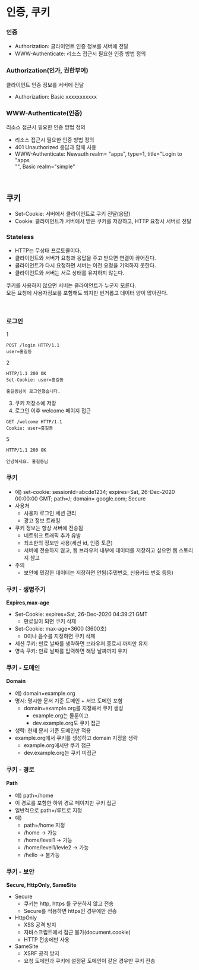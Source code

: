 # 인증, 쿠키

### 인증
- Authorization: 클라이언트 인증 정보를 서버에 전달
- WWW-Authenticate: 리소스 접근시 필요한 인증 방법 정의

### Authorization(인가, 권한부여)
클라이언트 인증 정보를 서버에 전달
- Authorization: Basic xxxxxxxxxxx


### WWW-Authenticate(인증)
리소스 접근시 필요한 인증 방법 정의
- 리소스 접근시 필요한 인증 방법 정의
- 401 Unauthorized 응답과 함께 사용
- WWW-Authenticate: Newauth realm= "apps", type=1, title="Login to \"apps\
"", Basic realm="simple"

<br>

## 쿠키
- Set-Cookie: 서버에서 클라이언트로 쿠키 전달(응답)
- Cookie: 클라이언트가 서버에서 받은 쿠키를 저장하고, HTTP 요청시 서버로 전달


### Stateless
- HTTP는 무상태 프로토콜이다.
- 클라이언트와 서버가 요청과 응답을 주고 받으면 연결이 끊어진다.
- 클라이언트가 다시 요청하면 서버는 이전 요청을 기억하지 못한다.
- 클라이언트와 서버는 서로 상태를 유지하지 않는다.

쿠키를 사용하지 않으면 서버는 클라이언트가 누군지 모른다.  
모든 요청에 사용자정보를 포함해도 되지만 번거롭고 데이터 양이 많아진다.

<br>

### 로그인
1
```
POST /login HTTP/1.1
user=홍길동
```

2
```
HTTP/1.1 200 OK
Set-Cookie: user=홍길동

홍길동님이 로그인했습니다.
```

3. 쿠키 저장소에 저장
4. 로그인 이후 welcome 페이지 접근

```
GET /welcome HTTP/1.1
Cookie: user=홍길동
```
5
```
HTTP/1.1 200 OK

안녕하세요. 홍길동님
```

### 쿠키
- 예) set-cookie: sessionId=abcde1234; expires=Sat, 26-Dec-2020 00:00:00 GMT; path=/; domain= google.com; Secure
- 사용처
  - 사용자 로그인 세션 관리
  - 광고 정보 트래킹
- 쿠키 정보는 항상 서버에 전송됨
  - 네트워크 트래픽 추가 유발
  - 최소한의 정보만 사용(세션 id, 인증 토큰)
  - 서버에 전송하지 않고, 웹 브라우저 내부에 데이터를 저장하고 싶으면 웹 스토리지 참고
- 주의
  - 보안에 민감한 데이터는 저장하면 안됨(주민번호, 신용카드 번호 등등)

### 쿠키 - 생명주기
**Expires,max-age**
- Set-Cookie: expires=Sat, 26-Dec-2020 04:39:21 GMT
  - 만료일이 되면 쿠키 삭제
- Set-Cookie: max-age=3600 (3600초)
  - 0이나 음수를 지정하면 쿠키 삭제
- 세션 쿠키: 만료 날짜를 생략하면 브라우저 종료시 까지만 유지
- 영속 쿠키: 만료 날짜를 입력하면 해당 날짜까지 유지

### 쿠키 - 도메인
**Domain**
- 예) domain=example.org
- 명시: 명시한 문서 기준 도메인 + 서브 도메인 포함
  - domain=example.org를 지정해서 쿠키 생성
    - example.org는 몰룬이고
    - dev.example.org도 쿠키 접근
- 생략: 현재 문서 기준 도메인만 적용
- example.org에서 쿠키를 생성하고 domain 지정을 생략
  - example.org에서만 쿠키 접근
  - dev.example.org는 쿠키 미접근

### 쿠키 - 경로
**Path**
- 예) path=/home
- 이 경로를 포함한 하위 경로 페이지만 쿠키 접근
- 일반적으로 path=/루트로 지정
- 예)
  - path=/home 지정
  - /home -> 가능
  - /home/level1 -> 가능
  - /home/level1/levle2 -> 가능
  - /hello -> 불가능

### 쿠키 - 보안
**Secure, HttpOnly, SameSite**
- Secure
  - 쿠키는 http, https 를 구분하지 않고 전송
  - Secure를 적용하면 https인 경우에만 전송
- HttpOnly
  - XSS 공격 방지
  - 자바스크립트에서 접근 불가(document.cookie)
  - HTTP 전송에만 사용
- SameSite
  - XSRF 공격 방지
  - 요청 도메인과 쿠키에 설정된 도메인이 같은 경우만 쿠키 전송
